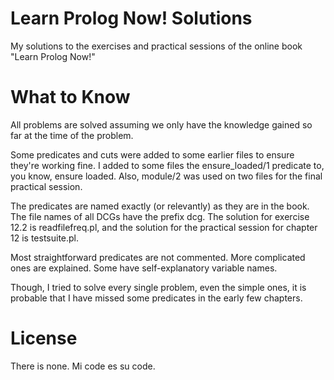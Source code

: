 # Learn Prolog Now! Solutions
My solutions to the exercises and practical sessions of the online book "Learn Prolog Now!"

# What to Know
All problems are solved assuming we only have the knowledge gained so far at the time of the problem.

Some predicates and cuts were added to some earlier files to ensure they're working fine.
I added to some files the ensure_loaded/1 predicate to, you know, ensure loaded.
Also, module/2 was used on two files for the final practical session.

The predicates are named exactly (or relevantly) as they are in the book. The file names of all DCGs have the prefix dcg.
The solution for exercise 12.2 is readfilefreq.pl, and the solution for the practical session for chapter 12 is testsuite.pl.

Most straightforward predicates are not commented. More complicated ones are explained. Some have self-explanatory variable names.

Though, I tried to solve every single problem, even the simple ones, it is probable that I have missed some predicates in the early few chapters.

# License
There is none. Mi code es su code.
